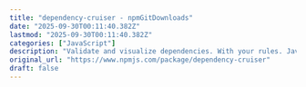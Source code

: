 ```yaml
---
title: "dependency-cruiser - npmGitDownloads"
date: "2025-09-30T00:11:40.382Z"
lastmod: "2025-09-30T00:11:40.382Z"
categories: ["JavaScript"]
description: "Validate and visualize dependencies. With your rules. JavaScript, TypeScript, CoffeeScript. ES6, CommonJS, AMD.. Latest version: 17.0.1, last published: a month ago. Start using dependency-cruiser in your project by running `npm i dependency-cruiser`. There are 69 other projects in the npm registry using dependency-cruiser."
original_url: "https://www.npmjs.com/package/dependency-cruiser"
draft: false
---
```

